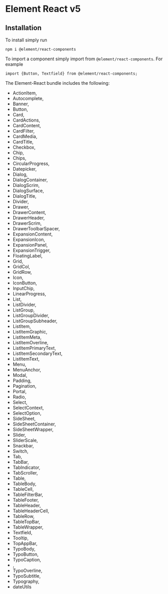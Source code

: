 # Element React v5

## Installation

To install simply run

`npm i @element/react-components`

To import a component simply import from `@element/react-components`. For
example

`import {Button, Textfield} from @element/react-components;`

The Element-React bundle includes the following:

-   ActionItem,
-   Autocomplete,
-   Banner,
-   Button,
-   Card,
-   CardActions,
-   CardContent,
-   CardFilter,
-   CardMedia,
-   CardTitle,
-   Checkbox,
-   Chip,
-   Chips,
-   CircularProgress,
-   Datepicker,
-   Dialog,
-   DialogContainer,
-   DialogScrim,
-   DialogSurface,
-   DialogTitle,
-   Divider,
-   Drawer,
-   DrawerContent,
-   DrawerHeader,
-   DrawerScrim,
-   DrawerToolbarSpacer,
-   ExpansionContent,
-   ExpansionIcon,
-   ExpansionPanel,
-   ExpansionTrigger,
-   FloatingLabel,
-   Grid,
-   GridCol,
-   GridRow,
-   Icon,
-   IconButton,
-   InputChip,
-   LinearProgress,
-   List,
-   ListDivider,
-   ListGroup,
-   ListGroupDivider,
-   ListGroupSubheader,
-   ListItem,
-   ListItemGraphic,
-   ListItemMeta,
-   ListItemOverline,
-   ListItemPrimaryText,
-   ListItemSecondaryText,
-   ListItemText,
-   Menu,
-   MenuAnchor,
-   Modal,
-   Padding,
-   Pagination,
-   Portal,
-   Radio,
-   Select,
-   SelectContext,
-   SelectOption,
-   SideSheet,
-   SideSheetContainer,
-   SideSheetWrapper,
-   Slider,
-   SliderScale,
-   Snackbar,
-   Switch,
-   Tab,
-   TabBar,
-   TabIndicator,
-   TabScroller,
-   Table,
-   TableBody,
-   TableCell,
-   TableFilterBar,
-   TableFooter,
-   TableHeader,
-   TableHeaderCell,
-   TableRow,
-   TableTopBar,
-   TableWrapper,
-   Textfield,
-   Tooltip,
-   TopAppBar,
-   TypoBody,
-   TypoButton,
-   TypoCaption,
-   ,
-   TypoOverline,
-   TypoSubtitle,
-   Typography,
-   dateUtils
